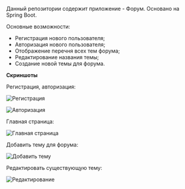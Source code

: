 Данный репозитории содержит приложение - Форум. Основано на Spring Boot.

Основные возможности:
- Регистрация нового пользователя;
- Авторизация нового пользователя;
- Отображение перечня всех тем форума;
- Редактирование названия темы;
- Создание новой темы для форума.

**Скриншоты**

Регистрация, авторизация:

![Регистрация](https://user-images.githubusercontent.com/92044501/159295021-c0810c46-239c-4d13-bc8b-75335e27c390.jpg)

![Авторизация](https://user-images.githubusercontent.com/92044501/159295034-6b8747e5-8245-4ecb-9037-3f5c6b4394e2.jpg)

Главная страница:

![Главная страница](https://user-images.githubusercontent.com/92044501/159295780-ce929529-cf91-4b28-b026-646aa0d254f6.jpg)

Добавить тему для форума:

![Добавить тему](https://user-images.githubusercontent.com/92044501/159295828-cc55e4a4-3b4b-4e79-9df3-c497a59369de.jpg)

Редактировать существующую тему:

![Редактирование](https://user-images.githubusercontent.com/92044501/159295877-b8cba173-7335-4cd9-8b87-9847d7c340de.jpg)


